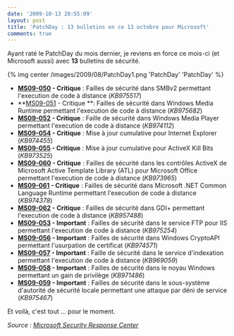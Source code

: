```yaml
---
date: '2009-10-13 20:55:09'
layout: post
title: 'PatchDay : 13 bulletins en ce 13 octobre pour Microsoft'
comments: true
---
```


Ayant raté le PatchDay du mois dernier, je reviens en force ce mois-ci (et Microsoft aussi) avec **13** bulletins de sécurité.

{% img center /images/2009/08/PatchDay1.png 'PatchDay' 'PatchDay' %}
	
  * **[MS09-050](http://www.microsoft.com/technet/security/bulletin/ms09-050.mspx) - Critique** : Failles de sécurité dans SMBv2 permettant l'execution de code à distance (_KB975517_)
  * **[MS09-051](http://www.microsoft.com/technet/security/bulletin/ms09-051.mspx) - Critique **: Failles de sécurité dans Windows Media Runtime permettant l'execution de code à distance (_KB975682_)
  * **[MS09-052](http://www.microsoft.com/technet/security/bulletin/ms09-052.mspx) - Critique** : Faille de sécurité dans Windows Media Player permettant l'execution de code à distance (_KB974112_)
  * **[MS09-054](http://www.microsoft.com/technet/security/bulletin/ms09-054.mspx) - Critique** : Mise à jour cumulative pour Internet Explorer (_KB974455_)
  * **[MS09-055](http://www.microsoft.com/technet/security/bulletin/ms09-055.mspx) - Critique** : Mise à jour cumulative pour ActiveX Kill Bits (_KB973525_)
  * **[MS09-060](http://www.microsoft.com/technet/security/bulletin/ms09-060.mspx) - Critique** : Failles de sécurité dans les contrôles ActiveX de Microsoft Active Template Library (ATL) pour Microsoft Office permettant l'execution de code à distance (_KB973965_)
  * **[MS09-061](http://www.microsoft.com/technet/security/bulletin/ms09-061.mspx) - Critique** : Failles de sécurité dans Microsoft .NET Common Language Runtime permettant l'execution de code à distance (_KB974378_)
  * **[MS09-062](http://www.microsoft.com/technet/security/bulletin/ms09-062.mspx) - Critique** : Failles de sécurité dans GDI+ permettant l'execution de code à distance (_KB957488_)
  * **[MS09-053](http://www.microsoft.com/technet/security/bulletin/ms09-053.mspx) - Important** : Failles de sécurité dans le service FTP pour IIS permettant l'execution de code à distance (_KB975254_)
  * **[MS09-056](http://www.microsoft.com/technet/security/bulletin/ms09-056.mspx) - Important** : Failles de sécurité dans Windows CryptoAPI permettant l'usurpation de certificat (_KB974571_)
  * **[MS09-057](http://www.microsoft.com/technet/security/bulletin/ms09-057.mspx) - Important** : Faille de sécurité dans le service d'indexation permettant l'execution de code à distance (_KB969059_)
  * **[MS09-058](http://www.microsoft.com/technet/security/bulletin/ms09-058.mspx) - Important** : Failles de sécurité dans le noyau Windows permettant un gain de privilège (_KB971486_)
  * **[MS09-059](http://www.microsoft.com/technet/security/bulletin/ms09-059.mspx) - Important** : Failles de sécurité dans le sous-système d'autorité de sécurité locale permettant une attaque par déni de service (_KB975467_)

Et voilà, c'est tout ... pour le moment.

_Source : [Microsoft Security Response Center](https://www.microsoft.com/technet/security/bulletin/ms09-oct.mspx)_
